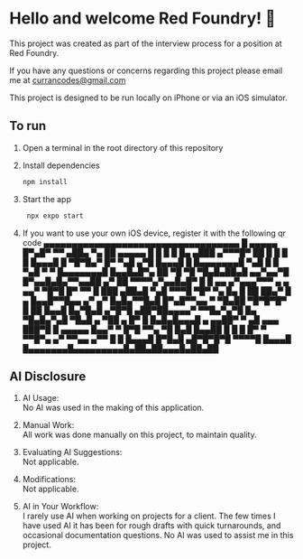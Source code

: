 # Hello and welcome Red Foundry! 👋

This project was created as part of the interview process for a position at Red Foundry.

If you have any questions or concerns regarding this project please email me at currancodes@gmail.com

This project is designed to be run locally on iPhone or via an iOS simulator.

## To run

1. Open a terminal in the root directory of this repository

2. Install dependencies

   ```bash
   npm install
   ```

3. Start the app

   ```bash
    npx expo start
   ```
4. If you want to use your own iOS device, register it with the following qr code
  ▄▄▄▄▄▄▄▄▄▄▄▄▄▄▄▄▄▄▄▄▄▄▄▄▄▄▄▄▄▄▄▄▄▄▄
  █ ▄▄▄▄▄ █▀▄█▀ ▀▀ ▄██▄ ▀▄ ██ ▄▄▄▄▄ █
  █ █   █ █▄   ▄███ ▄▀▀▀█▀ ██ █   █ █
  █ █▄▄▄█ █ ▀█▀█▄▀ █▀ ▀▄█ ▄▀█ █▄▄▄█ █
  █▄▄▄▄▄▄▄█ ▀▄█ █ █ ▀▄█ ▀ ▀ █▄▄▄▄▄▄▄█
  █▄▄█▄█▀▄ ██ ▀█ ▀█ ▀█▄█▄██▄█ ▄▄▀▄▄▀█
  █▀▄▄█▄█▄▀▀▄▄██ ▄▀ ██ ▀▀▀▀▄▀▄▄█▄█▀ █
  █ ▄▄ ▄▀▄▄▄▀▀▀ ▄ ▄ ▄▄▀  ▀█▀█ █▀ ▀▀ █
  ███ ▄██▄█ ▀▄█ ▀▀▀█ ▀█▀   ▀▄ █▄ █ ██
  ██▄▀ █ ▄  █▄▄█▀▀█▄▄ ▄▀ ▄▀ █▄█▄▀▀█▄█
  █▀▄█▀▀▄▄  ▀ ▀█▄██ ▀█▀█▀█▀ █ ██ █▄▄█
  █▄▀█▄█ ▄▀█▀█   ▄██▀██▄▄▄▄▀ ▀▀█▄▀▄▀█
  █▄ ▀█▄█▄▀▄█    ▀█▄█  ▄  ▀██ ▄  █▀ █
  █▄█▄█▄▄▄█ ▄  ▄▄██▀  ▀  ▄█ ▄▄▄ ███▀█
  █ ▄▄▄▄▄ █▄▄▀ ▀ █▀█ ▀▀▄ ▀█ █▄█ █▄▄██
  █ █   █ █▀  ▀ ▀▀█▀▄ ▄▀ ▀▀▄▄   ▄▀▀ █
  █ █▄▄▄█ █▀█▄█ ▄█▀█▀█▀█ ▀▀▀▀█  █▄▄▄█
  █▄▄▄▄▄▄▄█▄▄▄▄▄▄▄▄▄█▄██▄██▄▄▄█▄██▄██


## AI Disclosure

1. AI Usage:\
      No AI was used in the making of this application.

2. Manual Work:\
      All work was done manually on this project, to maintain quality.

3. Evaluating AI Suggestions:\
      Not applicable.

4. Modifications:\
      Not applicable.
   
5. AI in Your Workflow:\
      I rarely use AI when working on projects for a client. The few times I have used AI it has been for rough drafts with quick turnarounds, and occasional documentation questions. No AI was used to assist me in this project.


